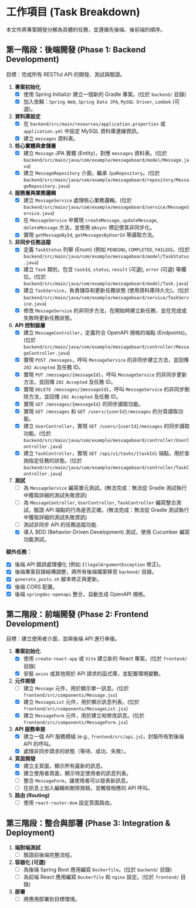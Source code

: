 # 工作項目 (Task Breakdown)

本文件將專案開發分解為具體的任務，並遵循先後端、後前端的順序。

## 第一階段：後端開發 (Phase 1: Backend Development)

目標：完成所有 RESTful API 的開發、測試與驗證。

1.  **專案初始化**
    -   [x] 使用 Spring Initializr 建立一個新的 Gradle 專案。(位於 `backend/` 目錄)
    -   [x] 加入依賴：`Spring Web`, `Spring Data JPA`, `MySQL Driver`, `Lombok` (可選)。

2.  **資料庫設定**
    -   [x] 在 `backend/src/main/resources/application.properties` 或 `application.yml` 中設定 MySQL 資料庫連線資訊。
    -   [x] 建立 `messages` 資料表。

3.  **核心實體與倉儲層**
    -   [x] 建立 `Message` JPA 實體 (Entity)，對應 `messages` 資料表。(位於 `backend/src/main/java/com/example/messageboard/model/Message.java`)
    -   [x] 建立 `MessageRepository` 介面，繼承 `JpaRepository`。(位於 `backend/src/main/java/com/example/messageboard/repository/MessageRepository.java`)

4.  **服務層與業務邏輯**
    -   [x] 建立 `MessageService` 處理核心業務邏輯。(位於 `backend/src/main/java/com/example/messageboard/service/MessageService.java`)
    -   [x] 在 `MessageService` 中實現 `createMessage`, `updateMessage`, `deleteMessage` 方法，並使用 `@Async` 標記使其非同步化。
    -   [x] 實現 `getMessageById`, `getMessagesByUserId` 等讀取方法。

5.  **非同步任務追蹤**
    -   [x] 定義 `TaskStatus` 列舉 (Enum) (例如 `PENDING`, `COMPLETED`, `FAILED`)。(位於 `backend/src/main/java/com/example/messageboard/model/TaskStatus.java`)
    -   [x] 建立 `Task` 類別，包含 `taskId`, `status`, `result` (可選), `error` (可選) 等欄位。(位於 `backend/src/main/java/com/example/messageboard/model/Task.java`)
    -   [x] 建立 `TaskService`，負責儲存和更新任務狀態 (使用資料庫持久化)。(位於 `backend/src/main/java/com/example/messageboard/service/TaskService.java`)
    -   [x] 修改 `MessageService` 的非同步方法，在開始時建立新任務，並在完成或失敗時更新任務狀態。

6.  **API 控制器層**
    -   [x] 建立 `MessageController`，定義符合 OpenAPI 規格的端點 (Endpoints)。(位於 `backend/src/main/java/com/example/messageboard/controller/MessageController.java`)
    -   [x] 實現 `POST /messages`，呼叫 `MessageService` 的非同步建立方法，並回傳 `202 Accepted` 及任務 ID。
    -   [x] 實現 `PUT /messages/{messageId}`，呼叫 `MessageService` 的非同步更新方法，並回傳 `202 Accepted` 及任務 ID。
    -   [x] 實現 `DELETE /messages/{messageId}`，呼叫 `MessageService` 的非同步刪除方法，並回傳 `202 Accepted` 及任務 ID。
    -   [x] 實現 `GET /messages/{messageId}` 的同步讀取功能。
    -   [x] 實現 `GET /messages` 和 `GET /users/{userId}/messages` 的分頁讀取功能。
    -   [x] 建立 `UserController`，實現 `GET /users/{userId}/messages` 的同步讀取功能。(位於 `backend/src/main/java/com/example/messageboard/controller/UserController.java`)
    -   [x] 建立 `TaskController`，實現 `GET /api/v1/tasks/{taskId}` 端點，用於查詢指定任務的狀態。(位於 `backend/src/main/java/com/example/messageboard/controller/TaskController.java`)

7.  **測試**
    -   [ ] 為 `MessageService` 編寫單元測試。(無法完成：無法從 Gradle 測試執行中獲取詳細的測試失敗資訊)
    -   [ ] 為 `MessageController`, `UserController`, `TaskController` 編寫整合測試，驗證 API 端點的行為是否正確。(無法完成：無法從 Gradle 測試執行中獲取詳細的測試失敗資訊)
    -   [ ] 測試非同步 API 的任務追蹤功能.
    -   [x] 導入 BDD (Behavior-Driven Development) 測試，使用 Cucumber 編寫功能測試。

**額外任務：**
-   [x] 後端 API 錯誤處理優化 (例如 `IllegalArgumentException` 修正)。
-   [x] 後端專案目錄結構調整，將所有後端檔案移至 `backend/` 目錄。
-   [x] `generate_posts.sh` 腳本修正與更新。
-   [x] 後端 CORS 配置。
-   [x] 後端 `springdoc-openapi` 整合，自動生成 OpenAPI 規格。

## 第二階段：前端開發 (Phase 2: Frontend Development)

目標：建立使用者介面，並與後端 API 進行串接。

1.  **專案初始化**
    -   [x] 使用 `create-react-app` 或 `Vite` 建立新的 React 專案。(位於 `frontend/` 目錄)
    -   [x] 安裝 `axios` 或其他用於 API 請求的函式庫，並配置環境變數。

2.  **元件開發**
    -   [ ] 建立 `Message` 元件，用於顯示單一訊息。(位於 `frontend/src/components/Message.jsx`)
    -   [x] 建立 `MessageList` 元件，用於顯示訊息列表。(位於 `frontend/src/components/MessageList.jsx`)
    -   [x] 建立 `MessageForm` 元件，用於建立和修改訊息。(位於 `frontend/src/components/MessageForm.jsx`)

3.  **API 服務串接**
    -   [x] 建立一個 API 服務模組 (e.g., `frontend/src/api.js`)，封裝所有對後端 API 的呼叫。
    -   [x] 處理非同步請求的狀態（等待、成功、失敗）。

4.  **頁面開發**
    -   [x] 建立主頁面，顯示所有最新的訊息。
    -   [x] 建立使用者頁面，顯示特定使用者的訊息列表。
    -   [ ] 整合 `MessageForm`，讓使用者可以發表新訊息。
    -   [ ] 在訊息上加入編輯和刪除按鈕，並觸發相應的 API 呼叫。

5.  **路由 (Routing)**
    -   [ ] 使用 `react-router-dom` 設定頁面路由。

## 第三階段：整合與部署 (Phase 3: Integration & Deployment)

1.  **端對端測試**
    -   [ ] 驗證前後端完整流程。
2.  **容器化 (可選)**
    -   [ ] 為後端 Spring Boot 應用編寫 `Dockerfile`。(位於 `backend/` 目錄)
    -   [ ] 為前端 React 應用編寫 `Dockerfile` 和 `nginx` 設定。(位於 `frontend/` 目錄)
3.  **部署**
    -   [ ] 將應用部署到目標環境。
